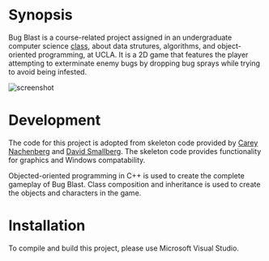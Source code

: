 # Synopsis 

Bug Blast is a course-related project assigned in an undergraduate computer science <a href="http://www.registrar.ucla.edu/schedule/subdet.aspx?srs=187096200&term=14W&session=" target="_blank" title="COM SCI 32">class</a>, about data strutures, algorithms, and object-oriented programming, at UCLA. It is a 2D game that features the player attempting to exterminate enemy bugs by dropping bug sprays while trying to avoid being infested. 

![screenshot](hub/bug_blast_animated.gif "Bug Blast")

# Development

The code for this project is adopted from skeleton code provided by <a href="http://careynachenberg.weebly.com/" target="_blank">Carey Nachenberg</a> and <a href="http://www.computomata.com/consultants/smallberg" target="_blank">David Smallberg</a>. The skeleton code provides functionality for graphics and Windows compatability. 

Objected-oriented programming in C++ is used to create the complete gameplay of Bug Blast. Class composition and inheritance is used to create the objects and characters in the game. 

# Installation

To compile and build this project, please use Microsoft Visual Studio. 
